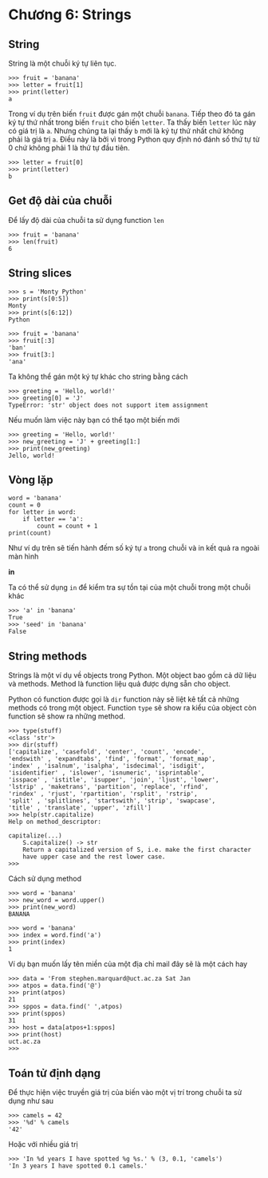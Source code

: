 # Chương 6: Strings

## String

String là một chuỗi ký tự liên tục. 

```
>>> fruit = 'banana'
>>> letter = fruit[1]
>>> print(letter)
a
```

Trong ví dụ trên biến `fruit` được gán một chuỗi `banana`. Tiếp theo đó ta gán ký tự thứ nhất trong biến `fruit` cho biến `letter`. Ta thấy biến `letter` lúc này có giá trị là `a`. Nhưng chúng ta lại thấy `b` mới là ký tự thứ nhất chứ không phải là giá trị `a`. Điều này là bởi vì trong Python quy định nó đánh số thứ tự từ 0 chứ không phải 1 là thứ tự đầu tiên.

```
>>> letter = fruit[0]
>>> print(letter)
b
```

## Get độ dài của chuỗi

Để lấy độ dài của chuỗi ta sử dụng function `len`

```
>>> fruit = 'banana'
>>> len(fruit)
6
```

## String slices

```
>>> s = 'Monty Python'
>>> print(s[0:5])
Monty
>>> print(s[6:12])
Python
```

```
>>> fruit = 'banana'
>>> fruit[:3]
'ban'
>>> fruit[3:]
'ana'
```

Ta không thể gán một ký tự khác cho string bằng cách

```
>>> greeting = 'Hello, world!'
>>> greeting[0] = 'J'
TypeError: 'str' object does not support item assignment
```

Nếu muốn làm việc này bạn có thể tạo một biến mới

```
>>> greeting = 'Hello, world!'
>>> new_greeting = 'J' + greeting[1:]
>>> print(new_greeting)
Jello, world!
```

## Vòng lặp 

```
word = 'banana'
count = 0
for letter in word:
    if letter == 'a':
        count = count + 1
print(count)
```

Như ví dụ trên sẽ tiến hành đếm số ký tự `a` trong chuỗi và in kết quả ra ngoài màn hình

**in**

Ta có thể sử dụng `in` để kiểm tra sự tồn tại của một chuỗi trong một chuỗi khác

```
>>> 'a' in 'banana'
True
>>> 'seed' in 'banana'
False
```

## String methods

Strings là một ví dụ về objects trong Python. Một object bao gồm cả dữ liệu và methods. Method là function liệu quả được dựng sẵn cho object.

Python có function được gọi là `dir` function này sẽ liệt kê tất cả những methods có trong một object. Function `type` sẽ show ra kiểu của object còn function sẽ show ra những method.

```
>>> type(stuff)
<class 'str'>
>>> dir(stuff)
['capitalize', 'casefold', 'center', 'count', 'encode',
'endswith' , 'expandtabs', 'find', 'format', 'format_map',
'index' , 'isalnum', 'isalpha', 'isdecimal', 'isdigit',
'isidentifier' , 'islower', 'isnumeric', 'isprintable',
'isspace' , 'istitle', 'isupper', 'join', 'ljust', 'lower',
'lstrip' , 'maketrans', 'partition', 'replace', 'rfind',
'rindex' , 'rjust', 'rpartition', 'rsplit', 'rstrip',
'split' , 'splitlines', 'startswith', 'strip', 'swapcase',
'title' , 'translate', 'upper', 'zfill']
>>> help(str.capitalize)
Help on method_descriptor:

capitalize(...)
    S.capitalize() -> str
    Return a capitalized version of S, i.e. make the first character
    have upper case and the rest lower case.
>>>
```

Cách sử dụng method

```
>>> word = 'banana'
>>> new_word = word.upper()
>>> print(new_word)
BANANA
```

```
>>> word = 'banana'
>>> index = word.find('a')
>>> print(index)
1
```

Ví dụ bạn muốn lấy tên miền của một địa chỉ mail đây sẽ là một cách hay

```
>>> data = 'From stephen.marquard@uct.ac.za Sat Jan
>>> atpos = data.find('@')
>>> print(atpos)
21
>>> sppos = data.find(' ',atpos)
>>> print(sppos)
31
>>> host = data[atpos+1:sppos]
>>> print(host)
uct.ac.za
>>>
```

## Toán tử định dạng

Để thực hiện việc truyền giá trị của biến vào một vị trí trong chuỗi ta sử dụng như sau

```
>>> camels = 42
>>> '%d' % camels
'42'
```

Hoặc với nhiều giá trị

```
>>> 'In %d years I have spotted %g %s.' % (3, 0.1, 'camels')
'In 3 years I have spotted 0.1 camels.'
```

